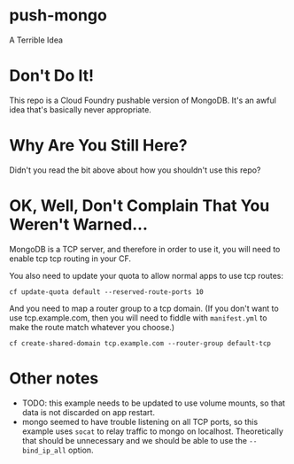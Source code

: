 # push-mongo
A Terrible Idea

# Don't Do It!
This repo is a Cloud Foundry pushable version of MongoDB. It's an awful idea that's basically never appropriate.

# Why Are You Still Here?
Didn't you read the bit above about how you shouldn't use this repo?

# OK, Well, Don't Complain That You Weren't Warned...
MongoDB is a TCP server, and therefore in order to use it, you will need to enable tcp tcp routing in your CF.  

You also need to update your quota to allow normal apps to use tcp routes:
```
cf update-quota default --reserved-route-ports 10
```

And you need to map a router group to a tcp domain.  (If you don't want to use tcp.example.com, then you will need to fiddle with `manifest.yml` to make the route match whatever you choose.)
```
cf create-shared-domain tcp.example.com --router-group default-tcp
```

# Other notes
- TODO: this example needs to be updated to use volume mounts, so that data is not discarded on app restart.
- mongo seemed to have trouble listening on all TCP ports, so this example uses `socat` to relay traffic to mongo on localhost.  Theoretically that should be unnecessary and we should be able to use the `--bind_ip_all` option.
